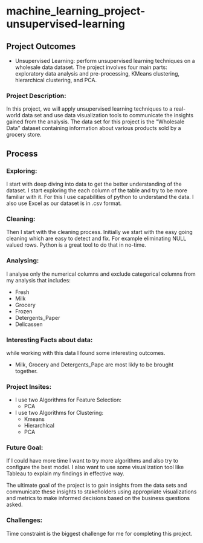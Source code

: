 # machine_learning_project-unsupervised-learning

## Project Outcomes
- Unsupervised Learning: perform unsupervised learning techniques on a wholesale data dataset. The project involves four main parts: exploratory data analysis and pre-processing, KMeans clustering, hierarchical clustering, and PCA.

### Project Description:
In this project, we will apply unsupervised learning techniques to a real-world data set and use data visualization tools to communicate the insights gained from the analysis.
The data set for this project is the "Wholesale Data" dataset containing information about various products sold by a grocery store.

## Process
### Exploring: 
I start with deep diving into data to get the better understanding of the dataset. I start exploring the each column of the table and try to be more familiar with it. For this I use capabilities of python to understand the data. I also use Excel as our dataset is in .csv format.
### Cleaning:
Then I start with the cleaning process. Initially we start with the easy going cleaning which are easy to detect and fix. For example eliminating NULL valued rows. Python is a great tool to do that in no-time.
### Analysing:
I analyse only the numerical columns and exclude categorical columns from my analysis that includes:
  - Fresh 
  - Milk
  - Grocery
  - Frozen
  - Detergents_Paper
  - Delicassen
### Interesting Facts about data:
while working with this data I found some interesting outcomes.
- Milk, Grocery and Detergents_Pape are most likly to be brought together.
### Project Insites:
- I use two Algorithms for Feature Selection:
  - PCA
- I use two Algorithms for Clustering:
  - Kmeans
  - Hierarchical
  - PCA
### Future Goal:
If I could have more time I want to try more algorithms and also try to configure the best model. I also want to use some visualization tool like Tableau to explain my findings in effective way.

The ultimate goal of the project is to gain insights from the data sets and communicate these insights to stakeholders using appropriate visualizations and metrics to make informed decisions based on the business questions asked.
### Challenges:
Time constraint is the biggest challenge for me for completing this project. 



